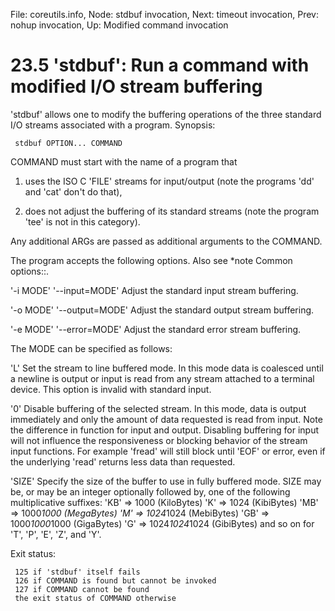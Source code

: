 File: coreutils.info,  Node: stdbuf invocation,  Next: timeout invocation,  Prev: nohup invocation,  Up: Modified command invocation

23.5 'stdbuf': Run a command with modified I/O stream buffering
===============================================================

'stdbuf' allows one to modify the buffering operations of the three
standard I/O streams associated with a program.  Synopsis:

     stdbuf OPTION... COMMAND

   COMMAND must start with the name of a program that
  1. uses the ISO C 'FILE' streams for input/output (note the programs
     'dd' and 'cat' don't do that),

  2. does not adjust the buffering of its standard streams (note the
     program 'tee' is not in this category).

   Any additional ARGs are passed as additional arguments to the
COMMAND.

   The program accepts the following options.  Also see *note Common
options::.

'-i MODE'
'--input=MODE'
     Adjust the standard input stream buffering.

'-o MODE'
'--output=MODE'
     Adjust the standard output stream buffering.

'-e MODE'
'--error=MODE'
     Adjust the standard error stream buffering.

   The MODE can be specified as follows:

'L'
     Set the stream to line buffered mode.  In this mode data is
     coalesced until a newline is output or input is read from any
     stream attached to a terminal device.  This option is invalid with
     standard input.

'0'
     Disable buffering of the selected stream.  In this mode, data is
     output immediately and only the amount of data requested is read
     from input.  Note the difference in function for input and output.
     Disabling buffering for input will not influence the responsiveness
     or blocking behavior of the stream input functions.  For example
     'fread' will still block until 'EOF' or error, even if the
     underlying 'read' returns less data than requested.

'SIZE'
     Specify the size of the buffer to use in fully buffered mode.  SIZE
     may be, or may be an integer optionally followed by, one of the
     following multiplicative suffixes:
          'KB' =>           1000 (KiloBytes)
          'K'  =>           1024 (KibiBytes)
          'MB' =>      1000*1000 (MegaBytes)
          'M'  =>      1024*1024 (MebiBytes)
          'GB' => 1000*1000*1000 (GigaBytes)
          'G'  => 1024*1024*1024 (GibiBytes)
     and so on for 'T', 'P', 'E', 'Z', and 'Y'.

   Exit status:

     125 if 'stdbuf' itself fails
     126 if COMMAND is found but cannot be invoked
     127 if COMMAND cannot be found
     the exit status of COMMAND otherwise

